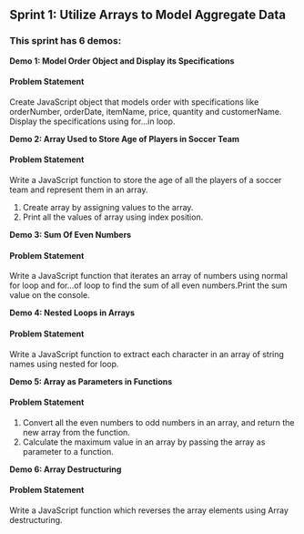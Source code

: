 ## Sprint 1: Utilize Arrays to Model Aggregate Data

### This sprint has 6 demos:

**Demo 1: Model Order Object and Display its Specifications**

#### Problem Statement

Create JavaScript object that models order with specifications like orderNumber, orderDate, itemName, price, quantity and customerName.
​
Display the specifications using for…in loop.

**Demo 2: Array Used to Store Age of Players in Soccer Team**

#### Problem Statement

Write a JavaScript function to store the age of all the players of a soccer team and represent them in an array.​
1. Create array by assigning values to the array​.
2. Print all the values of array using index position.

**Demo 3: Sum Of Even Numbers**

#### Problem Statement

Write a JavaScript function that iterates an array of numbers using normal for loop and for…of loop to find the sum of all even numbers.​ Print the sum value on the console.

**Demo 4: Nested Loops in Arrays**

#### Problem Statement
Write a JavaScript function to extract each character in an array of string names using nested for loop.

**Demo 5: Array as Parameters in Functions**

#### Problem Statement

1. Convert all the even numbers to odd numbers in an array, and return the new array from the function.
2. Calculate the maximum value in an array by passing the array as parameter to a function.

**Demo 6: Array Destructuring**

#### Problem Statement

Write a JavaScript function which reverses the array elements using Array destructuring.

